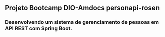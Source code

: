 ## Projeto Bootcamp DIO-Amdocs personapi-rosen
### Desenvolvendo um sistema de gerenciamento de pessoas em API REST com Spring Boot.
